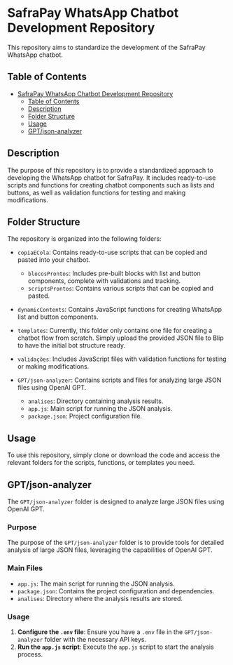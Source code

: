 # SafraPay WhatsApp Chatbot Development Repository

This repository aims to standardize the development of the SafraPay WhatsApp chatbot.

## Table of Contents
- [SafraPay WhatsApp Chatbot Development Repository](#safrapay-whatsapp-chatbot-development-repository)
  - [Table of Contents](#table-of-contents)
  - [Description](#description)
  - [Folder Structure](#folder-structure)
  - [Usage](#usage)
  - [GPT/json-analyzer](#gptjson-analyzer)

## Description
The purpose of this repository is to provide a standardized approach to developing the WhatsApp chatbot for SafraPay. It includes ready-to-use scripts and functions for creating chatbot components such as lists and buttons, as well as validation functions for testing and making modifications.

## Folder Structure
The repository is organized into the following folders:

- `copiaECola`: Contains ready-to-use scripts that can be copied and pasted into your chatbot.
  - `blocosProntos`: Includes pre-built blocks with list and button components, complete with validations and tracking.
  - `scriptsProntos`: Contains various scripts that can be copied and pasted.

- `dynamicContents`: Contains JavaScript functions for creating WhatsApp list and button components.

- `templates`: Currently, this folder only contains one file for creating a chatbot flow from scratch. Simply upload the provided JSON file to Blip to have the initial bot structure ready.

- `validações`: Includes JavaScript files with validation functions for testing or making modifications.

- `GPT/json-analyzer`: Contains scripts and files for analyzing large JSON files using OpenAI GPT.
  - `analises`: Directory containing analysis results.
  - `app.js`: Main script for running the JSON analysis.
  - `package.json`: Project configuration file.

## Usage
To use this repository, simply clone or download the code and access the relevant folders for the scripts, functions, or templates you need.

## GPT/json-analyzer
The `GPT/json-analyzer` folder is designed to analyze large JSON files using OpenAI GPT.

### Purpose
The purpose of the `GPT/json-analyzer` folder is to provide tools for detailed analysis of large JSON files, leveraging the capabilities of OpenAI GPT.

### Main Files
- `app.js`: The main script for running the JSON analysis.
- `package.json`: Contains the project configuration and dependencies.
- `analises`: Directory where the analysis results are stored.

### Usage
1. **Configure the `.env` file**: Ensure you have a `.env` file in the `GPT/json-analyzer` folder with the necessary API keys.
2. **Run the `app.js` script**: Execute the `app.js` script to start the analysis process.
